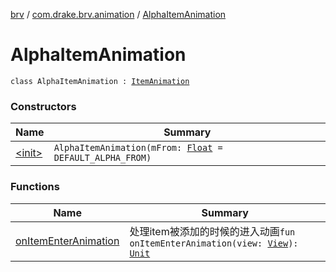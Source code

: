 [brv](../../index.md) / [com.drake.brv.animation](../index.md) / [AlphaItemAnimation](./index.md)

# AlphaItemAnimation

`class AlphaItemAnimation : `[`ItemAnimation`](../-item-animation/index.md)

### Constructors

| Name | Summary |
|---|---|
| [&lt;init&gt;](-init-.md) | `AlphaItemAnimation(mFrom: `[`Float`](https://kotlinlang.org/api/latest/jvm/stdlib/kotlin/-float/index.html)` = DEFAULT_ALPHA_FROM)` |

### Functions

| Name | Summary |
|---|---|
| [onItemEnterAnimation](on-item-enter-animation.md) | 处理item被添加的时候的进入动画`fun onItemEnterAnimation(view: `[`View`](https://developer.android.com/reference/android/view/View.html)`): `[`Unit`](https://kotlinlang.org/api/latest/jvm/stdlib/kotlin/-unit/index.html) |
